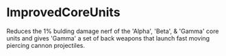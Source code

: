# ImprovedCoreUnits
Reduces the 1% bulding damage nerf of the 'Alpha', 'Beta', & 'Gamma' core units and
gives 'Gamma' a set of back weapons that launch fast moving piercing cannon projectiles. 

